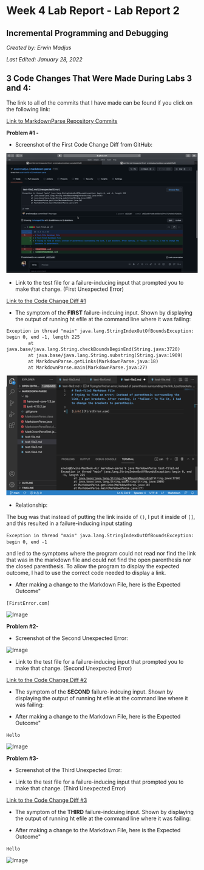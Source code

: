 # **Week 4 Lab Report - Lab Report 2**

## Incremental Programming and Debugging
*Created by: Erwin Madjus*

*Last Edited: January 28, 2022*

## 3 Code Changes That Were Made During Labs 3 and 4: 

The link to all of the commits that I have made can be found if you click on the following link: 

[Link to MarkdownParse Repository Commits](https://github.com/erwinmadjus/markdown-parse/commits/main)

**Problem #1 -** 

* Screenshot of the First Code Change Diff from GitHub: 

![Image](FirstCodeDiff.png) 

* Link to the test file for a failure-inducing input that prompted you to make that change. (First Unexpected Error)

[Link to the Code Change Diff #1](https://github.com/erwinmadjus/markdown-parse/commit/a022a604fd60cb653d4e29fe471fb8e5a918d2d1)

* The symptom of the **FIRST** failure-indcuing input. Shown by displaying the output of running ht efile at the command line where it was failing:  

```
Exception in thread "main" java.lang.StringIndexOutOfBoundsException: begin 0, end -1, length 225
        at java.base/java.lang.String.checkBoundsBeginEnd(String.java:3720)
        at java.base/java.lang.String.substring(String.java:1909)
        at MarkdownParse.getLinks(MarkdownParse.java:18)
        at MarkdownParse.main(MarkdownParse.java:27)
```

![Image](FirstUnexpectedOutcome.png) 

* Relationship: 

The bug was that instead of putting the link inside of ```()```, I put it inside of ```[]```, and this resulted in a failure-inducing input stating 

```Exception in thread "main" java.lang.StringIndexOutOfBoundsException: begin 0, end -1``` 

and led to the symptoms where the program could not read nor find the link that was in the markdown file and could not find the open parenthesis nor the closed parenthesis. To allow the program to display the expected outcome, I had to use the correct code needed to display a link. 

* After making a change to the Markdown File, here is the Expected Outcome"

```[FirstError.com]```

![Image](FirstExpectedOutcome.png) 


**Problem #2-**

* Screenshot of the Second Unexpected Error:

![Image]()  

* Link to the test file for a failure-inducing input that prompted you to make that change. (Second Unexpected Error)

[Link to the Code Change Diff #2]()

* The symptom of the **SECOND** failure-indcuing input. Shown by displaying the output of running ht efile at the command line where it was failing:  

* After making a change to the Markdown File, here is the Expected Outcome"

```Hello```

![Image]()  


**Problem #3-**

* Screenshot of the Third Unexpected Error:

* Link to the test file for a failure-inducing input that prompted you to make that change. (Third Unexpected Error)

[Link to the Code Change Diff #3]()

* The symptom of the **THIRD** failure-indcuing input. Shown by displaying the output of running ht efile at the command line where it was failing:  


* After making a change to the Markdown File, here is the Expected Outcome"

```Hello```

![Image]()  





